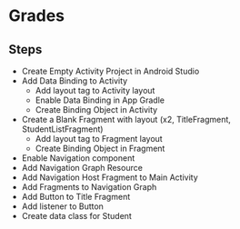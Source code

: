 # Grades

## Steps

- Create Empty Activity Project in Android Studio
- Add Data Binding to Activity
    - Add layout tag to Activity layout
    - Enable Data Binding in App Gradle
    - Create Binding Object in Activity
- Create a Blank Fragment with layout (x2, TitleFragment, StudentListFragment)
    - Add layout tag to Fragment layout
    - Create Binding Object in Fragment
- Enable Navigation component
- Add Navigation Graph Resource
- Add Navigation Host Fragment to Main Activity
- Add Fragments to Navigation Graph
- Add Button to Title Fragment
- Add listener to Button
- Create data class for Student

